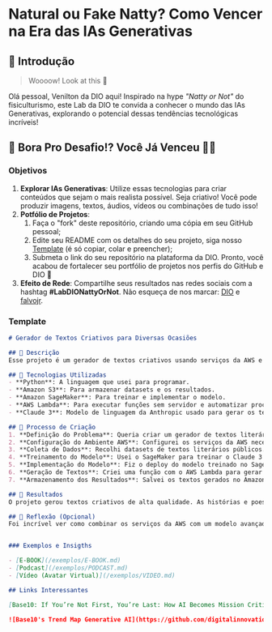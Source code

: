 # Natural ou Fake Natty? Como Vencer na Era das IAs Generativas

## 🚀 Introdução

> Woooow! Look at this 👀

Olá pessoal, Venilton da DIO aqui! Inspirado na hype _"Natty or Not"_ do fisiculturismo, este Lab da DIO te convida a conhecer o mundo das IAs Generativas, explorando o potencial dessas tendências tecnológicas incríveis!

## 🎯 Bora Pro Desafio!? Você Já Venceu 💪🤓

### Objetivos

1. **Explorar IAs Generativas**: Utilize essas tecnologias para criar conteúdos que sejam o mais realista possível. Seja criativo! Você pode produzir imagens, textos, áudios, vídeos ou combinações de tudo isso!
1. **Potfólio de Projetos**:
    1. Faça o "fork" deste repositório, criando uma cópia em seu GitHub pessoal;
    2. Edite seu README com os detalhes do seu projeto, siga nosso [Template](#template) (é só copiar, colar e preencher);
    3. Submeta o link do seu repositório na plataforma da DIO. Pronto, você acabou de fortalecer seu portfólio de projetos nos perfis do GitHub e DIO 🚀
1. **Efeito de Rede**: Compartilhe seus resultados nas redes sociais com a hashtag **#LabDIONattyOrNot**. Não esqueça de nos marcar: [DIO](https://www.linkedin.com/school/dio-makethechange) e [falvojr](https://www.linkedin.com/in/falvojr).

### Template

```markdown
# Gerador de Textos Criativos para Diversas Ocasiões

## 📒 Descrição
Esse projeto é um gerador de textos criativos usando serviços da AWS e o modelo de linguagem Claude 3. A ideia é criar histórias, poesias e outros textos literários de forma automática e com alta qualidade.

## 🤖 Tecnologias Utilizadas
- **Python**: A linguagem que usei para programar.
- **Amazon S3**: Para armazenar datasets e os resultados.
- **Amazon SageMaker**: Para treinar e implementar o modelo.
- **AWS Lambda**: Para executar funções sem servidor e automatizar processos.
- **Claude 3**: Modelo de linguagem da Anthropic usado para gerar os textos.

## 🧐 Processo de Criação
1. **Definição do Problema**: Queria criar um gerador de textos literários automático.
2. **Configuração do Ambiente AWS**: Configurei os serviços da AWS necessários (S3, SageMaker e Lambda).
3. **Coleta de Dados**: Recolhi datasets de textos literários públicos.
4. **Treinamento do Modelo**: Usei o SageMaker para treinar o Claude 3 com os dados coletados.
5. **Implementação do Modelo**: Fiz o deploy do modelo treinado no SageMaker.
6. **Geração de Textos**: Criei uma função com o AWS Lambda para gerar textos automaticamente usando o Claude 3.
7. **Armazenamento dos Resultados**: Salvei os textos gerados no Amazon S3 para análise e compartilhamento.

## 🚀 Resultados
O projeto gerou textos criativos de alta qualidade. As histórias e poesias produzidas pelo Claude 3 foram variadas e mostraram uma boa compreensão dos estilos literários treinados.

## 💭 Reflexão (Opcional)
Foi incrível ver como combinar os serviços da AWS com um modelo avançado como o Claude 3 pode gerar textos criativos impressionantes. O maior desafio foi ajustar o modelo para manter a coerência e criatividade nos textos gerados.


### Exemplos e Insigths

- [E-BOOK](/exemplos/E-BOOK.md)
- [Podcast](/exemplos/PODCAST.md)
- [Vídeo (Avatar Virtual)](/exemplos/VIDEO.md)

## Links Interessantes

[Base10: If You’re Not First, You’re Last: How AI Becomes Mission Critical](https://base10.vc/post/generative-ai-mission-critical/)

![Base10's Trend Map Generative AI](https://github.com/digitalinnovationone/lab-natty-or-not/assets/730492/f4df26e8-f8f7-4419-8252-c69d73ea930c)
